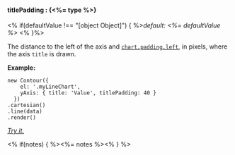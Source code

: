 #### **titlePadding** : {<%= type %>}

<% if(defaultValue !== "[object Object]") { %>*default: <%= defaultValue %>* <% }%>

The distance to the left of the axis and [`chart.padding.left`](#config_config.chart.padding.left), in pixels, where the axis `title` is drawn.

**Example:**

    new Contour({
        el: '.myLineChart',
        yAxis: { title: 'Value', titlePadding: 40 }
      })
    .cartesian()
    .line(data)
    .render()

*[Try it.](<%= jsFiddleLink %>)*

<% if(notes) { %><%= notes %><% } %>

